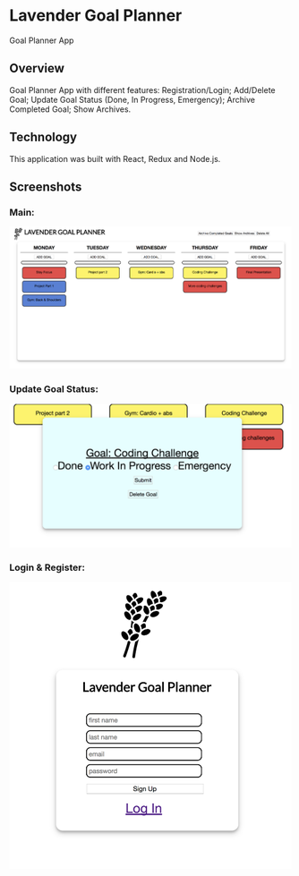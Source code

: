# Lavender Goal Planner
Goal Planner App

## Overview
Goal Planner App with different features: Registration/Login; Add/Delete Goal; Update Goal Status (Done, In Progress, Emergency); Archive Completed Goal; Show Archives. 

## Technology
This application was built with React, Redux and Node.js. 

## Screenshots

### Main:
![alt text](/public/images/Goal_Planner_main.png "Description goes here")

### Update Goal Status:
![alt text](/public/images/Goal_Planner_status.png "Description goes here")

### Login & Register:
![alt text](/public/images/Goal_Planner_Registration.png "Description goes here")

